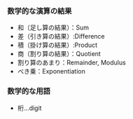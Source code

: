 ### 数学的な演算の結果

- 和（足し算の結果）：Sum
- 差（引き算の結果）:Difference
- 積（掛け算の結果）:Product
- 商（割り算の結果）：Quotient
- 割り算のあまり：Remainder, Modulus
- べき乗：Exponentiation

### 数学的な用語

- 桁...digit
